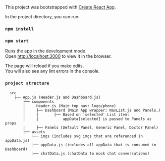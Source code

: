 This project was bootstrapped with [Create React App](https://github.com/facebookincubator/create-react-app).

In the project directory, you can run:
### `npm install`
### `npm start`

Runs the app in the development mode.<br>
Open [http://localhost:3000](http://localhost:3000) to view it in the browser.

The page will reload if you make edits.<br>
You will also see any lint errors in the console.

### `project structure`

```my-app
  src
    ├── App.js (Header.js and Dashboard.js)
        ├── components
        |     Header.js (Main top nav: logo/phone)
        |     ├── Dashboard (Main App wrapper: NavList.js and Panels.)
        |     |       ├── Based on 'selected' List item:
        |     |           appData[selected] is passed to Panels as props
        |     ├── Panels (Default Panel, Generic Panel, Doctor Panel)
        ├── assets
            ├── imgs (includes svg imgs that are referenced in appData.js)
            ├── appData.js (includes all appData that is consumed in Dashboard)
            ├── chatData.js (chatData to mock chat conversations)
```
